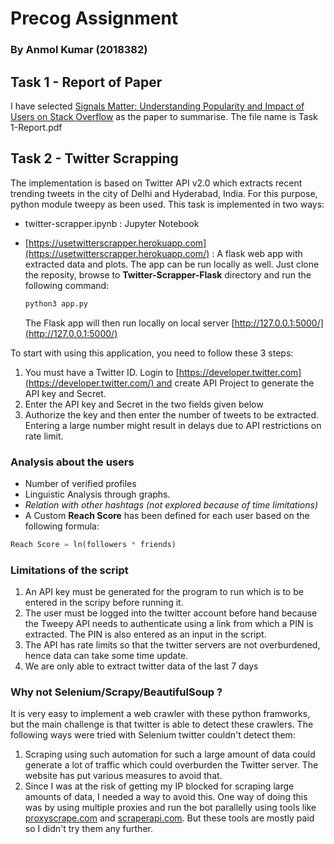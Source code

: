 # Precog Assignment 
### By Anmol Kumar (2018382)

## Task 1 - Report of Paper

I have selected [Signals Matter: Understanding Popularity and Impact of Users
on Stack Overflow](http://precog.iiitd.edu.in/pubs/SignalsMatter-TheWebConf19.pdf) as the paper to summarise. The file name is  Task 1-Report.pdf

## Task 2 - Twitter Scrapping

The implementation is  based on Twitter API v2.0 which extracts recent trending tweets in the city of Delhi and Hyderabad, India. For this purpose, python module tweepy as been used. This task is implemented in two ways:

- twitter-scrapper.ipynb : Jupyter Notebook
- [https://usetwitterscrapper.herokuapp.com](https://usetwitterscrapper.herokuapp.com/) : A flask web app with extracted data and plots. The app can be run locally as well. Just clone the reposity, browse to **Twitter-Scrapper-Flask** directory and run the following command:

    ```python
    python3 app.py
    ```

    The Flask app will then run locally on local server [http://127.0.0.1:5000/](http://127.0.0.1:5000/)

To start with using this application, you need to follow these 3 steps: 

1. You must have a Twitter ID. Login to [https://developer.twitter.com](https://developer.twitter.com/) and create API Project to generate the API key and Secret.
2. Enter the API key and Secret in the two fields given below
3. Authorize the key and then enter the number of tweets to be extracted. Entering a large number might result in delays due to API restrictions on rate limit.

### Analysis about the users

- Number of verified profiles
- Linguistic Analysis through graphs.
- *Relation with other hashtags (not explored because of time limitations)*
- A Custom **Reach Score** has been defined for each user based on the following formula:

```python
Reach Score = ln(followers * friends)
```

### Limitations of the script

1. An API key must be generated for the program to run which is to be entered in the scripy before running it.
2. The user must be logged into the twitter account before hand because the Tweepy API needs to authenticate using a link from which a PIN is extracted. The PIN is also entered as an input in the script. 
3. The API has rate limits so that the twitter servers are not overburdened, hence data can take some time update.
4. We are only able to extract twitter data of the last 7 days

### Why not Selenium/Scrapy/BeautifulSoup ?

It is very easy to implement a web crawler with these python framworks, but the main challenge is that twitter is able to detect these crawlers. The following ways were tried with Selenium twitter couldn't detect them: 

1. Scraping using such automation for such a large amount of data could generate a lot of traffic which could overburden the Twitter server. The website has put various measures to avoid that. 
2. Since I was at the risk of getting my IP blocked for scraping large amounts of data, I needed a way to avoid this. One way of doing this was by using multiple proxies and run the bot parallelly using tools like [proxyscrape.com](http://proxyscrape.com) and [scraperapi.com](http://scraperapi.com). But these tools are mostly paid so I didn't try them any further.
